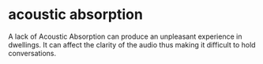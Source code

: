 # acoustic absorption

A lack of Acoustic Absorption can produce an unpleasant experience in 
dwellings. It can affect the clarity of the audio thus making it difficult to hold conversations.
